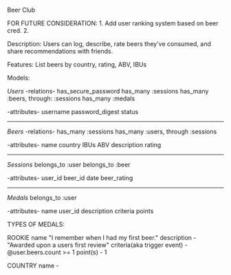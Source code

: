 Beer Club

FOR FUTURE CONSIDERATION: 1. Add user ranking system based on beer cred.
                          2.


Description: Users can log, describe, rate beers they've consumed, and share
recommendations with friends.

Features:
List beers by country, rating, ABV, IBUs


Models:

*Users*
-relations-
has_secure_password
has_many :sessions
has_many :beers, through: :sessions
has_many :medals

-attributes-
username
password_digest
status

*******************************************************************************

*Beers*
-relations-
has_many :sessions
has_many :users, through :sessions

-attributes-
name
country
IBUs
ABV
description
rating

*******************************************************************************

*Sessions*
belongs_to :user
belongs_to :beer

-attributes-
user_id
beer_id
date
beer_rating

*******************************************************************************

*Medals*
belongs_to :user

-attributes-
name
user_id
description
criteria
points

TYPES OF MEDALS:

ROOKIE
name "I remember when I had my first beer."
description - "Awarded upon a users first review"
criteria(aka trigger event) - @user.beers.count >= 1
point(s) - 1

COUNTRY
name -
